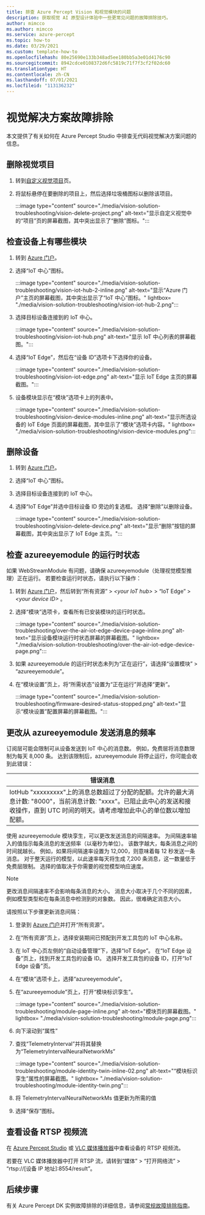 ```yaml
---
title: 排查 Azure Percept Vision 和视觉模块的问题
description: 获取视觉 AI 原型设计体验中一些更常见问题的故障排除技巧。
author: mimcco
ms.author: mimcco
ms.service: azure-percept
ms.topic: how-to
ms.date: 03/29/2021
ms.custom: template-how-to
ms.openlocfilehash: 80e25690e133b348ad5ee180bb5a3e01d4176c90
ms.sourcegitcommit: 8942cdce0108372d6fc5819c71f7f3cf2f02dc60
ms.translationtype: HT
ms.contentlocale: zh-CN
ms.lasthandoff: 07/01/2021
ms.locfileid: "113136232"
---
```

# <a name="vision-solution-troubleshooting"></a>视觉解决方案故障排除

本文提供了有关如何在 Azure Percept Studio 中排查无代码视觉解决方案问题的信息。

## <a name="delete-a-vision-project"></a>删除视觉项目

1. 转到[自定义视觉项目](https://www.customvision.ai/projects)页。

1. 将鼠标悬停在要删除的项目上，然后选择垃圾桶图标以删除该项目。

    :::image type="content" source="./media/vision-solution-troubleshooting/vision-delete-project.png" alt-text="显示自定义视觉中的“项目”页的屏幕截图，其中突出显示了“删除”图标。":::

## <a name="check-which-modules-are-on-a-device"></a>检查设备上有哪些模块

1. 转到 [Azure 门户](https://portal.azure.com/?feature.canmodifystamps=true&Microsoft_Azure_Iothub=aduprod&microsoft_azure_marketplace_ItemHideKey=Microsoft_Azure_ADUHidden#home)。

1. 选择“IoT 中心”图标。

    :::image type="content" source="./media/vision-solution-troubleshooting/vision-iot-hub-2-inline.png" alt-text="显示“Azure 门户”主页的屏幕截图，其中突出显示了“IoT 中心”图标。" lightbox= "./media/vision-solution-troubleshooting/vision-iot-hub-2.png":::

1. 选择目标设备连接到的 IoT 中心。

    :::image type="content" source="./media/vision-solution-troubleshooting/vision-iot-hub.png" alt-text="显示 IoT 中心列表的屏幕截图。":::

1. 选择“IoT Edge”，然后在“设备 ID”选项卡下选择你的设备。

    :::image type="content" source="./media/vision-solution-troubleshooting/vision-iot-edge.png" alt-text="显示 IoT Edge 主页的屏幕截图。":::

1. 设备模块显示在“模块”选项卡上的列表中。

    :::image type="content" source="./media/vision-solution-troubleshooting/vision-device-modules-inline.png" alt-text="显示所选设备的 IoT Edge 页面的屏幕截图，其中显示了“模块”选项卡内容。" lightbox= "./media/vision-solution-troubleshooting/vision-device-modules.png":::

## <a name="delete-a-device"></a>删除设备

1. 转到 [Azure 门户](https://portal.azure.com/?feature.canmodifystamps=true&Microsoft_Azure_Iothub=aduprod&microsoft_azure_marketplace_ItemHideKey=Microsoft_Azure_ADUHidden#home)。

1. 选择“IoT 中心”图标。

1. 选择目标设备连接到的 IoT 中心。

1. 选择“IoT Edge”并选中目标设备 ID 旁边的复选框。 选择“删除”以删除设备。

    :::image type="content" source="./media/vision-solution-troubleshooting/vision-delete-device.png" alt-text="显示“删除”按钮的屏幕截图，其中突出显示了 IoT Edge 主页。":::

## <a name="check-the-runtime-status-of-azureeyemodule"></a>检查 azureeyemodule 的运行时状态

如果 WebStreamModule 有问题，请确保 azureeyemodule（处理视觉模型推理）正在运行。 若要检查运行时状态，请执行以下操作：

1. 转到 [Azure 门户](https://portal.azure.com/?feature.canmodifystamps=true&Microsoft_Azure_Iothub=aduprod&microsoft_azure_marketplace_ItemHideKey=Microsoft_Azure_ADUHidden#home)，然后转到“所有资源” >  *\<your IoT hub>*  > “IoT Edge” >  *\<your device ID>* 。 
1. 选择“模块”选项卡，查看所有已安装模块的运行时状态。

   :::image type="content" source="./media/vision-solution-troubleshooting/over-the-air-iot-edge-device-page-inline.png" alt-text="显示设备模块运行时状态屏幕的屏幕截图。" lightbox= "./media/vision-solution-troubleshooting/over-the-air-iot-edge-device-page.png":::

1. 如果 azureeyemodule 的运行时状态未列为“正在运行”，请选择“设置模块” > “azureeyemodule”。 
1. 在“模块设置”页上，将“所需状态”设置为“正在运行”并选择“更新”。

    :::image type="content" source="./media/vision-solution-troubleshooting/firmware-desired-status-stopped.png" alt-text="显示“模块设置”配置屏幕的屏幕截图。":::

## <a name="change-how-often-messages-are-sent-from-the-azureeyemodule"></a>更改从 azureeyemodule 发送消息的频率

订阅层可能会限制可从设备发送到 IoT 中心的消息数。 例如，免费层将消息数限制为每天 8,000 条。 达到该限制后，azureeyemodule 将停止运行，你可能会收到此错误：

|错误消息|
|------|
|IotHub "xxxxxxxxx"上的消息总数超过了分配的配额。允许的最大消息计数: "8000"，当前消息计数: "xxxx"。已阻止此中心的发送和接收操作，直到 UTC 时间的明天。请考虑增加此中心的单位数以增加配额。|

使用 azureeyemodule 模块孪生，可以更改发送消息的间隔速率。 为间隔速率输入的值指示每条消息的发送频率（以毫秒为单位）。 该数字越大，每条消息之间的时间就越长。 例如，如果将间隔速率设置为 12,000，则意味着每 12 秒发送一条消息。 对于整天运行的模型，以此速率每天将生成 7,200 条消息，这一数量低于免费层限制。 选择的值取决于你需要的视觉模型响应速度。

> [!NOTE]
> 更改消息间隔速率不会影响每条消息的大小。 消息大小取决于几个不同的因素，例如模型类型和在每条消息中检测到的对象数。 因此，很难确定消息大小。

请按照以下步骤更新消息间隔：

1. 登录到 [Azure 门户](https://ms.portal.azure.com/?feature.canmodifystamps=true&Microsoft_Azure_Iothub=aduprod#home)并打开“所有资源”。

1. 在“所有资源”页上，选择安装期间已预配到开发工具包的 IoT 中心名称。

1. 在 IoT 中心页左侧的“自动设备管理”下，选择“IoT Edge”。 在“IoT Edge 设备”页上，找到开发工具包的设备 ID。 选择开发工具包的设备 ID，打开“IoT Edge 设备”页。

1. 在“模块”选项卡上，选择“azureeyemodule”。

1. 在“azureeyemodule”页上，打开“模块标识孪生”。

    :::image type="content" source="./media/vision-solution-troubleshooting/module-page-inline.png" alt-text="模块页的屏幕截图。" lightbox= "./media/vision-solution-troubleshooting/module-page.png":::

1. 向下滚动到“属性”
1. 查找“TelemetryInterval”并将其替换为“TelemetryIntervalNeuralNetworkMs” 

    :::image type="content" source="./media/vision-solution-troubleshooting/module-identity-twin-inline-02.png" alt-text="“模块标识孪生”属性的屏幕截图。" lightbox= "./media/vision-solution-troubleshooting/module-identity-twin.png":::

1. 将 TelemetryIntervalNeuralNetworkMs 值更新为所需的值

1. 选择“保存”图标。

## <a name="view-device-rtsp-video-stream"></a>查看设备 RTSP 视频流

在 [Azure Percept Studio](./how-to-view-video-stream.md) 或 [VLC 媒体播放器](https://www.videolan.org/vlc/index.html)中查看设备的 RTSP 视频流。

若要在 VLC 媒体播放器中打开 RTSP 流，请转到“媒体” > “打开网络流” > “rtsp://[设备 IP 地址]:8554/result”。

## <a name="next-steps"></a>后续步骤

有关 Azure Percept DK 实例故障排除的详细信息，请参阅[常规故障排除指南](./troubleshoot-dev-kit.md)。